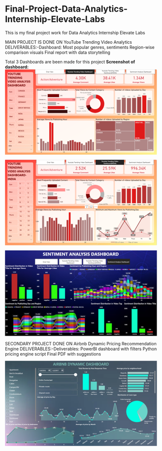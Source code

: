 # Final-Project-Data-Analytics-Internship-Elevate-Labs
This is my final project work for Data Analytics Internship Elevate Labs

MAIN PROJECT IS DONE ON YouTube Trending Video Analytics
DELIVERABLES:-Dashboard: Most popular genres, sentiments
Region-wise comparison visuals
Final report with data storytelling

Total 3 Dashboards are been made for this project 
**Screenshot of dashboard:**  
![Preview of dashboard](https://github.com/Arijeet226/Final-Project-Data-Analytics-Internship-Elevate-Labs/blob/89177e8c729617a715b005fda89cbcac8904cd03/Main%20Project%20Deliverables(YouTube%20Trending%20Video%20Analytics)/Screenshots/Screenshot%202025-10-17%20110316.png)

![Preview of dashboard](https://github.com/Arijeet226/Final-Project-Data-Analytics-Internship-Elevate-Labs/blob/95ac7533ab01131cd89acfffc3481b83059d747e/Main%20Project%20Deliverables(YouTube%20Trending%20Video%20Analytics)/Screenshots/Screenshot%202025-10-17%20110330.png)

![Preview of dashboard](https://github.com/Arijeet226/Final-Project-Data-Analytics-Internship-Elevate-Labs/blob/95ac7533ab01131cd89acfffc3481b83059d747e/Main%20Project%20Deliverables(YouTube%20Trending%20Video%20Analytics)/Screenshots/Screenshot%202025-10-17%20110346.png)

SECONDARY PROJECT DONE ON Airbnb Dynamic Pricing Recommendation Engine
DELIVERABLES:-Deliverables:
PowerBI dashboard with filters
Python pricing engine script
Final PDF with suggestions

![Preview of dashboard](https://github.com/Arijeet226/Final-Project-Data-Analytics-Internship-Elevate-Labs/blob/ba49d025b1b4388890028dcb425690f5cb350b78/Secondary%20Project%20Deliverable(Airbnb%20Dynamic%20Pricing%20Recommendation%20Engine)/Screenshot/Screenshot%202025-10-20%20111615.png)
